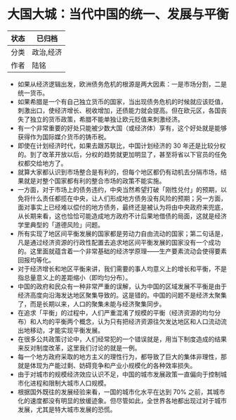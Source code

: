 # 大国大城：当代中国的统一、发展与平衡

| 状态 | 已归档   |
| -- | ----- |
| 分类 | 政治,经济 |
| 作者 | 陆铭    |

- 如果从经济逻辑出发，欧洲债务危机的根源是两大因素：一是市场分割，二是统一货币。
- 如果希腊是一个有自己独立货币的国家，当出现债务危机的时候就应该贬值，刺激出口，使经济增长、税收增加，还债能力就会提高。但在欧元区，各国丧失了独立的货币政策，希腊不能单独让欧元贬值来刺激经济。
- 有一个非常重要的好处只能被少数大国（或经济体）享有，这个好处就是能够获得作为国际媒介货币的铸币税。
- 即使在计划经济时代，如果去跟苏联比，中国计划经济的 30 年还是比较分权的。到了改革开放以后，分权的趋势就更加明显了，甚至将省以下官员的任免权都交给地方了。
- 就算大家都认识到市场整合是有利的，但每个地区都仍有动机去分隔市场，结果就是对整个国家都有利的整合市场的政策不能实施。
- 一方面，对于市场上的债务违约，中央当然希望打破「刚性兑付」的预期，以免将什么责任都揽在中央，让人们形成地方债务没有风险的预期；另一方面，面对事实上已经难以偿付的地方债务，最终还是被认为将由中央政府来兜底，从长期来看，这也恰恰可能造成地方政府不计后果地借债的局面，这就是经济学里典型的「道德风险」问题。
- 所有实现了地区间平衡发展的国家都是劳动力自由流动的国家；第二句话是，凡是通过经济资源的行政性配置去追求地区间平衡发展的国家没有一个成功的。这里面就蕴含着一个非常基础的经济学原理——生产要素流动会使得要素回报均等化。
- 对于经济增长和地区平衡来讲，我们需要的事人均意义上的增长和平衡，不是指总量意义上的差距缩小（即均匀分布）。
- 中国的政府和民众有一种非常严重的误解，认为中国的区域发展不平衡是由于经济高度向沿海发达地区聚集导致的。这是错的。中国的问题不是经济太聚集了，而是长期以来，人口的聚集未能与经济聚集同步。
- 在追求「平衡」的过程中，人们严重混淆了规模的平衡（经济资源的均匀分布）和人均的平衡两个概念，认为只有把经济资源往欠发达地区和人口流动流出地移动，才能实现平衡发展。
- 在很多公共政策讨论中，人们经常犯的一个错误就是，用当下制度造成的结果来反对制度改革，这里我们讨论的就是一例。
- 每一个地方政府采取的地方主义的理性行为，都导致了巨大的集体非理性，那就是体现为产能过剩、妨碍竞争和产业小规模化的各种效率损失。
- 由于对城市的规模经济效应认识不足，中国的城市发展政策一直偏向于控制城市化进程和限制大城市人口规模。
- 根据国外既往的发展经验来看，一国的城市化水平在达到 70% 之前，其城市化的速度都没有明显的放缓迹象。但尽管如此，全世界各地都出现过对于城市发展，尤其是特大城市发展的恐慌。
